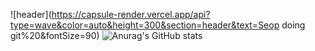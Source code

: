 ![header](https://capsule-render.vercel.app/api?type=wave&color=auto&height=300&section=header&text=Seop doing git%20&fontSize=90)
![Anurag's GitHub stats](https://github-readme-stats.vercel.app/api?username=dkfzm3221&show_icons=true&theme=radical)

